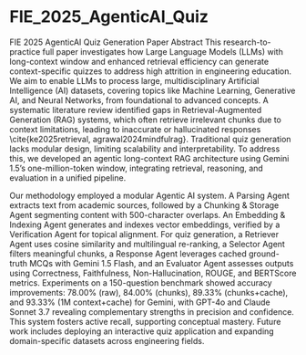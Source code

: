 # FIE_2025_AgenticAI_Quiz
FIE 2025 AgenticAI Quiz Generation Paper
Abstract
This research-to-practice full paper investigates how Large Language Models (LLMs) with long-context window and enhanced retrieval efficiency can generate context-specific quizzes to address high attrition in engineering education. We aim to enable LLMs to process large, multidisciplinary Artificial Intelligence (AI) datasets, covering topics like Machine Learning, Generative AI, and Neural Networks, from foundational to advanced concepts. A systematic literature review identified gaps in Retrieval-Augmented Generation (RAG) systems, which often retrieve irrelevant chunks due to context limitations, leading to inaccurate or hallucinated responses \cite{ke2025retrieval, agrawal2024mindfulrag}. Traditional quiz generation lacks modular design, limiting scalability and interpretability. To address this, we developed an agentic long-context RAG architecture using Gemini 1.5’s one-million-token window, integrating retrieval, reasoning, and evaluation in a unified pipeline.

Our methodology employed a modular Agentic AI system. A Parsing Agent extracts text from academic sources, followed by a Chunking & Storage Agent segmenting content with 500-character overlaps. An Embedding & Indexing Agent generates and indexes vector embeddings, verified by a Verification Agent for topical alignment. For quiz generation, a Retriever Agent uses cosine similarity and multilingual re-ranking, a Selector Agent filters meaningful chunks, a Response Agent leverages cached ground-truth MCQs with Gemini 1.5 Flash, and an Evaluator Agent assesses outputs using Correctness, Faithfulness, Non-Hallucination, ROUGE, and BERTScore metrics. Experiments on a 150-question benchmark showed accuracy improvements: 78.00\% (raw), 84.00\% (chunks), 89.33\% (chunks+cache), and 93.33\% (1M context+cache) for Gemini, with GPT-4o and Claude Sonnet 3.7 revealing complementary strengths in precision and confidence. This system fosters active recall, supporting conceptual mastery. Future work includes deploying an interactive quiz application and expanding domain-specific datasets across engineering fields.
